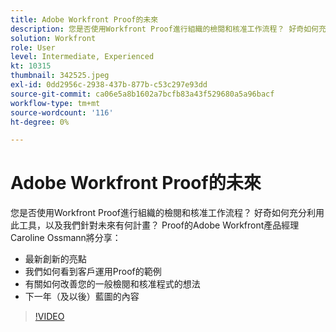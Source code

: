 ```yaml
---
title: Adobe Workfront Proof的未來
description: 您是否使用Workfront Proof進行組織的檢閱和核准工作流程？ 好奇如何充分利用該工具，以及我們為未來制定的計畫。
solution: Workfront
role: User
level: Intermediate, Experienced
kt: 10315
thumbnail: 342525.jpeg
exl-id: 0dd2956c-2938-437b-877b-c53c297e93dd
source-git-commit: ca06e5a8b1602a7bcfb83a43f529680a5a96bacf
workflow-type: tm+mt
source-wordcount: '116'
ht-degree: 0%

---
```


# Adobe Workfront Proof的未來

您是否使用Workfront Proof進行組織的檢閱和核准工作流程？ 好奇如何充分利用此工具，以及我們針對未來有何計畫？ Proof的Adobe Workfront產品經理Caroline Ossmann將分享：

* 最新創新的亮點
* 我們如何看到客戶運用Proof的範例
* 有關如何改善您的一般檢閱和核准程式的想法
* 下一年（及以後）藍圖的內容

>[!VIDEO](https://video.tv.adobe.com/v/342525/?quality=12&learn=on)
